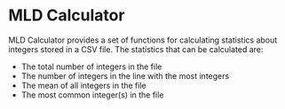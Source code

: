 MLD Calculator
==============

MLD Calculator provides a set of functions for calculating statistics about
integers stored in a CSV file. The statistics that can be calculated are:

- The total number of integers in the file
- The number of integers in the line with the most integers
- The mean of all integers in the file
- The most common integer(s) in the file
